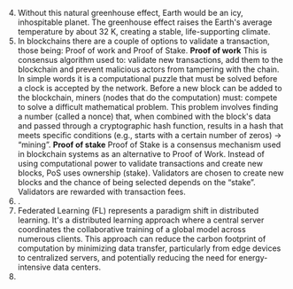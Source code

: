 
4. Without this natural greenhouse effect, Earth would be an icy, inhospitable planet. The greenhouse effect raises the Earth's average temperature by about 32 K, creating a stable, life-supporting climate.
5. In blockchains there are a couple of options to validate a transaction, those being: Proof of work and Proof of Stake.
   **Proof of work**
   This is  consensus algorithm used to: validate new transactions, add them to the blockchain and prevent malicious actors from tampering with the chain. In simple words it is a computational puzzle that must be solved before a clock is accepted by the network. Before a new block can be added to the blockchain, miners (nodes that do the computation) must: compete to solve a difficult mathematical problem. This problem involves finding a number (called a nonce) that, when combined with the block's data and passed through a cryptographic hash function, results in a hash that meets specific conditions (e.g., starts with a certain number of zeros) → “mining”.
   **Proof of stake**
   Proof of Stake is a consensus mechanism used in blockchain systems as an alternative to Proof of Work. Instead of using computational power to validate transactions and create new blocks, PoS uses ownership (stake). Validators are chosen to create new blocks and the chance of being selected depends on the “stake”. Validators are rewarded with transaction fees.
6. .
7. Federated Learning (FL) represents a paradigm shift in distributed learning. It's a distributed learning approach where a central server coordinates the collaborative training of a global model across numerous clients.
   This approach can reduce the carbon footprint of computation by minimizing data transfer, particularly from edge devices to centralized servers, and potentially reducing the need for energy-intensive data centers. 
8. 
